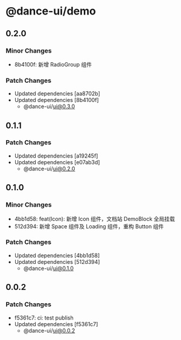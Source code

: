 # @dance-ui/demo

## 0.2.0

### Minor Changes

- 8b4100f: 新增 RadioGroup 组件

### Patch Changes

- Updated dependencies [aa8702b]
- Updated dependencies [8b4100f]
  - @dance-ui/ui@0.3.0

## 0.1.1

### Patch Changes

- Updated dependencies [a19245f]
- Updated dependencies [e07ab3d]
  - @dance-ui/ui@0.2.0

## 0.1.0

### Minor Changes

- 4bb1d58: feat(Icon): 新增 Icon 组件，文档站 DemoBlock 全局挂载
- 512d394: 新增 Space 组件及 Loading 组件，重构 Button 组件

### Patch Changes

- Updated dependencies [4bb1d58]
- Updated dependencies [512d394]
  - @dance-ui/ui@0.1.0

## 0.0.2

### Patch Changes

- f5361c7: ci: test publish
- Updated dependencies [f5361c7]
  - @dance-ui/ui@0.0.2
